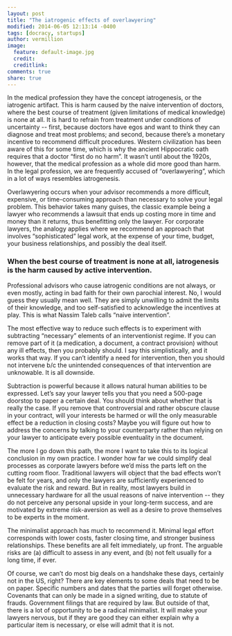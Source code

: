 ```yaml
---
layout: post
title: "The iatrogenic effects of overlawyering"
modified: 2014-06-05 12:13:14 -0400
tags: [docracy, startups]
author: vermillion
image:
  feature: default-image.jpg
  credit: 
  creditlink: 
comments: true
share: true
---
```


In the medical profession they have the concept iatrogenesis, or the iatrogenic artifact. This is harm caused by the naive intervention of doctors, where the best course of treatment (given limitations of medical knowledge) is none at all. It is hard to refrain from treatment under conditions of uncertainty -- first, because doctors have egos and want to think they can diagnose and treat most problems; and second, because there’s a monetary incentive to recommend difficult procedures. Western civilization has been aware of this for some time, which is why the ancient Hippocratic oath requires that a doctor “first do no harm”. It wasn’t until about the 1920s, however, that the medical profession as a whole did more good than harm. In the legal profession, we are frequently accused of “overlawyering”, which in a lot of ways resembles iatrogenesis.

Overlawyering occurs when your advisor recommends a more difficult, expensive, or time-consuming approach than necessary to solve your legal problem. This behavior takes many guises, the classic example being a lawyer who recommends a lawsuit that ends up costing more in time and money than it returns, thus benefitting only the lawyer. For corporate lawyers, the analogy applies where we recommend an approach that involves “sophisticated” legal work, at the expense of your time, budget, your business relationships, and possibly the deal itself.

### When the best course of treatment is none at all, iatrogenesis is the harm caused by active intervention.

Professional advisors who cause iatrogenic conditions are not always, or even mostly, acting in bad faith for their own parochial interest. No, I would guess they usually mean well. They are simply unwilling to admit the limits of their knowledge, and too self-satisfied to acknowledge the incentives at play. This is what Nassim Taleb calls “naive intervention”.

The most effective way to reduce such effects is to experiment with subtracting “necessary” elements of an interventionist regime. If you can remove part of it (a medication, a document, a contract provision) without any ill effects, then you probably should. I say this simplistically, and it works that way. If you can’t identify a need for intervention, then you should not intervene b/c the unintended consequences of that intervention are unknowable. It is all downside.

Subtraction is powerful because it allows natural human abilities to be expressed. Let’s say your lawyer tells you that you need a 500-page doorstop to paper a certain deal. You should think about whether that is really the case. If you remove that controversial and rather obscure clause in your contract, will your interests be harmed or will the only measurable effect be a reduction in closing costs? Maybe you will figure out how to address the concerns by talking to your counterparty rather than relying on your lawyer to anticipate every possible eventuality in the document.

The more I go down this path, the more I want to take this to its logical conclusion in my own practice. I wonder how far we could simplify deal processes as corporate lawyers before we’d miss the parts left on the cutting room floor. Traditional lawyers will object that the bad effects won’t be felt for years, and only the lawyers are sufficiently experienced to evaluate the risk and reward. But in reality, most lawyers build in unnecessary hardware for all the usual reasons of naive intervention -- they do not perceive any personal upside in your long-term success, and are motivated by extreme risk-aversion as well as a desire to prove themselves to be experts in the moment.

The minimalist approach has much to recommend it. Minimal legal effort corresponds with lower costs, faster closing time, and stronger business relationships. These benefits are all felt immediately, up front. The arguable risks are (a) difficult to assess in any event, and (b) not felt usually for a long time, if ever.

Of course, we can’t do most big deals on a handshake these days, certainly not in the US, right? There are key elements to some deals that need to be on paper. Specific numbers and dates that the parties will forget otherwise. Covenants that can only be made in a signed writing, due to statute of frauds. Government filings that are required by law. But outside of that, there is a lot of opportunity to be a radical minimalist. It will make your lawyers nervous, but if they are good they can either explain why a particular item is necessary, or else will admit that it is not.
